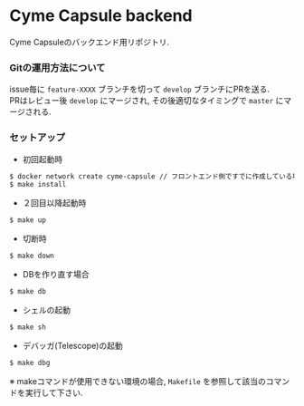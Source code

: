 # Cyme Capsule backend
Cyme Capsuleのバックエンド用リポジトリ.

### Gitの運用方法について

issue毎に `feature-XXXX` ブランチを切って `develop` ブランチにPRを送る.  
PRはレビュー後 `develop` にマージされ, その後適切なタイミングで `master` にマージされる.

### セットアップ

- 初回起動時

```bash
$ docker network create cyme-capsule // フロントエンド側ですでに作成している場合は実行しなくて良い
$ make install
```

- ２回目以降起動時

```bash
$ make up
```

- 切断時

```bash
$ make down
```

- DBを作り直す場合

```bash
$ make db
```

- シェルの起動

```bash
$ make sh
```

- デバッガ(Telescope)の起動

```bash
$ make dbg
```

※ makeコマンドが使用できない環境の場合, `Makefile` を参照して該当のコマンドを実行して下さい.